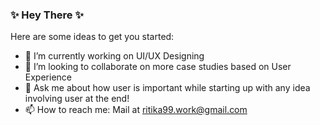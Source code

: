 ### ✨ Hey There ✨


Here are some ideas to get you started:

- 🔭 I’m currently working on UI/UX Designing
- 👯 I’m looking to collaborate on more case studies based on User Experience
- 💬 Ask me about how user is important while starting up with any idea involving user at the end!
- 📫 How to reach me: Mail at ritika99.work@gmail.com

